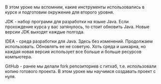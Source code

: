 В этом уроке мы вспомним, какие инструменты использовались в курсе и подготовим окружение для второго уровня.

JDK - набор программ для разработки  на языке Java. Если прохождение курса у вас затянулось, то стоит обновить Java. Новые версии JDK выходят каждые полгода.

IDEA - среда разработки для Java. Здесь без изменений. Продолжаем использовать. Обновлять ее не советую. Хоть среда и шикарна, но каждая новая версия использует все больше и больше ресурсов компьютера.

GitHub - ранее мы делали fork репозиториев c гитхаб, т.е. использовали копию готового проекта. В этом уроке мы научимся создавать проект с нуля. 
